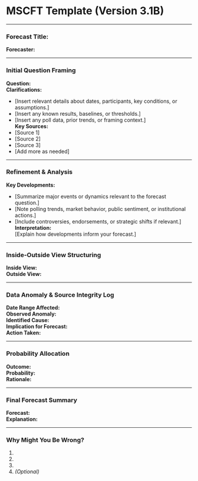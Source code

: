 # MSCFT Template (Version 3.1B)

---

### Forecast Title:
**Forecaster:**

---

### Initial Question Framing  
**Question:**  
**Clarifications:**  
- [Insert relevant details about dates, participants, key conditions, or assumptions.]  
- [Insert any known results, baselines, or thresholds.]  
- [Insert any poll data, prior trends, or framing context.]  
**Key Sources:**  
- [Source 1]  
- [Source 2]  
- [Source 3]  
- [Add more as needed]

---

### Refinement & Analysis  
**Key Developments:**  
- [Summarize major events or dynamics relevant to the forecast question.]  
- [Note polling trends, market behavior, public sentiment, or institutional actions.]  
- [Include controversies, endorsements, or strategic shifts if relevant.]  
**Interpretation:**  
[Explain how developments inform your forecast.]

---

### Inside-Outside View Structuring  
**Inside View:**  
**Outside View:**

---

### Data Anomaly & Source Integrity Log  
**Date Range Affected:**  
**Observed Anomaly:**  
**Identified Cause:**  
**Implication for Forecast:**  
**Action Taken:**

---

### Probability Allocation  
**Outcome:**  
**Probability:**  
**Rationale:**

---

### Final Forecast Summary  
**Forecast:**  
**Explanation:**

---

### Why Might You Be Wrong?  
1.  
2.  
3.  
4. *(Optional)*
